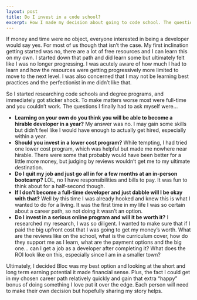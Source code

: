 ```yaml
---
layout: post
title: Do I invest in a code school?
excerpt: How I made my decision about going to code school. The questions to ask yourself.
---
```

If money and time were no object, everyone interested in being a developer would say yes. For most of us though that isn’t the case. My first inclination getting started was no, there are a lot of free resources and I can learn this on my own. I started down that path and did learn some but ultimately felt like I was no longer progressing. I was acutely aware of how much I had to learn and how the resources were getting progressively more limited to move to the next level. I was also concerned that I may not be learning best practices and the perfectionist in me didn’t like that. 

So I started researching code schools and degree programs, and immediately got sticker shock. To make matters worse most were full-time and you couldn’t work. The questions I finally had to ask myself were…

* **Learning on your own do you think you will be able to become a hirable developer in a year?** My answer was no. I may gain some skills but didn’t feel like I would have enough to actually get hired, especially within a year.
* **Should you invest in a lower cost program?** While tempting, I had tried one lower cost program, which was helpful but made me nowhere near hirable. There were some that probably would have been better for a little more money, but judging by reviews wouldn’t get me to my ultimate destination.
* **Do I quit my job and just go all in for a few months at an in-person bootcamp?** LOL, no I have responsibilities and bills to pay. It was fun to think about for a half-second though.
* **If I don’t become a full-time developer and just dabble will I be okay with that?** Well by this time I was already hooked and knew this is what I wanted to do for a living. It was the first time in my life I was so certain about a career path, so not doing it wasn’t an option.
* **Do I invest in a serious online program and will it be worth it?** I researched my research, I was so diligent. I wanted to make sure that if I paid the big upfront cost that I was going to get my money’s worth. What are the reviews like on the school, what is the curriculum cover, how do they support me as I learn, what are the payment options and the big one… can I get a job as a developer after completing it? What does the ROI look like on this, especially since I am in a smaller town? 

Ultimately, I decided Bloc was my best option and looking at the short and long term earning potential it made financial sense. Plus, the fact I could get in my chosen career path relatively quickly and gain that extra “happy” bonus of doing something I love put it over the edge. Each person will need to make their own decision but hopefully sharing my story helps.